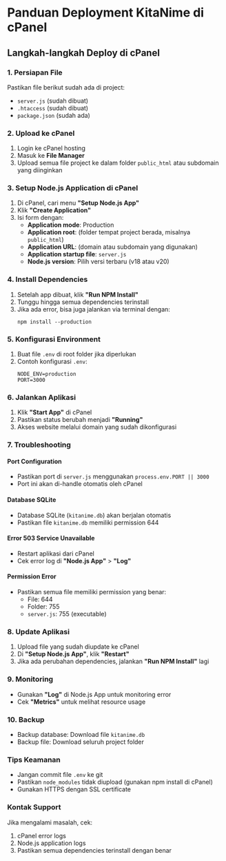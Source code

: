 # Panduan Deployment KitaNime di cPanel

## Langkah-langkah Deploy di cPanel

### 1. Persiapan File
Pastikan file berikut sudah ada di project:
- `server.js` (sudah dibuat)
- `.htaccess` (sudah dibuat)
- `package.json` (sudah ada)

### 2. Upload ke cPanel
1. Login ke cPanel hosting
2. Masuk ke **File Manager**
3. Upload semua file project ke dalam folder `public_html` atau subdomain yang diinginkan

### 3. Setup Node.js Application di cPanel
1. Di cPanel, cari menu **"Setup Node.js App"**
2. Klik **"Create Application"**
3. Isi form dengan:
   - **Application mode**: Production
   - **Application root**: (folder tempat project berada, misalnya `public_html`)
   - **Application URL**: (domain atau subdomain yang digunakan)
   - **Application startup file**: `server.js`
   - **Node.js version**: Pilih versi terbaru (v18 atau v20)

### 4. Install Dependencies
1. Setelah app dibuat, klik **"Run NPM Install"**
2. Tunggu hingga semua dependencies terinstall
3. Jika ada error, bisa juga jalankan via terminal dengan:
   ```
   npm install --production
   ```

### 5. Konfigurasi Environment
1. Buat file `.env` di root folder jika diperlukan
2. Contoh konfigurasi `.env`:
   ```
   NODE_ENV=production
   PORT=3000
   ```

### 6. Jalankan Aplikasi
1. Klik **"Start App"** di cPanel
2. Pastikan status berubah menjadi **"Running"**
3. Akses website melalui domain yang sudah dikonfigurasi

### 7. Troubleshooting

#### Port Configuration
- Pastikan port di `server.js` menggunakan `process.env.PORT || 3000`
- Port ini akan di-handle otomatis oleh cPanel

#### Database SQLite
- Database SQLite (`kitanime.db`) akan berjalan otomatis
- Pastikan file `kitanime.db` memiliki permission 644

#### Error 503 Service Unavailable
- Restart aplikasi dari cPanel
- Cek error log di **"Node.js App"** > **"Log"**

#### Permission Error
- Pastikan semua file memiliki permission yang benar:
  - File: 644
  - Folder: 755
  - `server.js`: 755 (executable)

### 8. Update Aplikasi
1. Upload file yang sudah diupdate ke cPanel
2. Di **"Setup Node.js App"**, klik **"Restart"**
3. Jika ada perubahan dependencies, jalankan **"Run NPM Install"** lagi

### 9. Monitoring
- Gunakan **"Log"** di Node.js App untuk monitoring error
- Cek **"Metrics"** untuk melihat resource usage

### 10. Backup
- Backup database: Download file `kitanime.db`
- Backup file: Download seluruh project folder

### Tips Keamanan
- Jangan commit file `.env` ke git
- Pastikan `node_modules` tidak diupload (gunakan npm install di cPanel)
- Gunakan HTTPS dengan SSL certificate

### Kontak Support
Jika mengalami masalah, cek:
1. cPanel error logs
2. Node.js application logs
3. Pastikan semua dependencies terinstall dengan benar